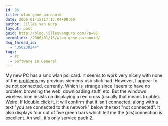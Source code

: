 ```yaml
---
id: 96
title: wlan gone paranoid
date: 2006-01-15T17:13:04+00:00
author: Jilles van Gurp
layout: post
guid: http://blog.jillesvangurp.com/?p=96
permalink: /2006/01/15/wlan-gone-paranoid/
dsq_thread_id:
  - "350230244"
tags:
  - PC
  - Software in General
---
```

My new PC has a smc wlan pci card. It seems to work very nicely with none of the [problems ](https://www.jillesvangurp.com/?p=83)my previous siemens usb stick had. However, I appear to be not connected, currently. Which is strange since I seem to have no problem browsing the web, downloading stuff, etc. But the windows wireless icon insists on displaying a red cross (usually that means trouble). Weird. If Idouble click it, it will confirm that it isn't connected, along with a text "you are connected to this network" below the text "not connected". It also displays four out of five green bars which tell me the (dis)connection is excellent.  Ah well, it's only service pack 2.